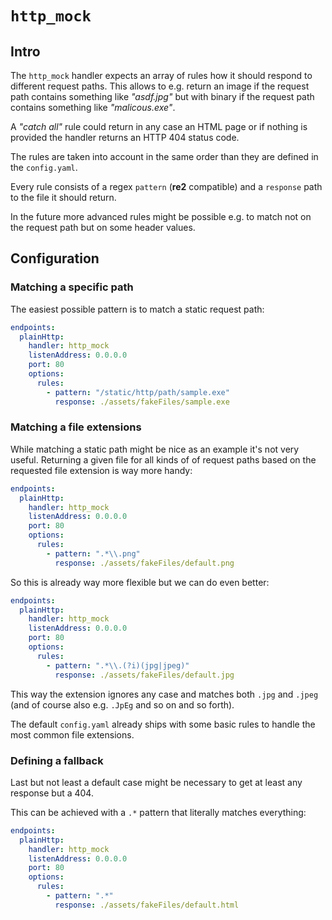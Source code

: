 # `http_mock`

## Intro

The `http_mock` handler expects an array of rules how it should respond to different request paths.
This allows to e.g. return an image if the request path contains something like _"asdf.jpg"_ but with binary if the request path contains something like _"malicous.exe"_.

A _"catch all"_ rule could return in any case an HTML page or if nothing is provided the handler returns an HTTP 404 status code.

The rules are taken into account in the same order than they are defined in the `config.yaml`.

Every rule consists of a regex `pattern` (__re2__ compatible) and a `response` path to the file it should return.

In the future more advanced rules might be possible e.g. to match not on the request path but on some header values.

## Configuration

### Matching a specific path

The easiest possible pattern is to match a static request path:

```yml
endpoints:
  plainHttp:
    handler: http_mock
    listenAddress: 0.0.0.0
    port: 80
    options:
      rules:
        - pattern: "/static/http/path/sample.exe"
          response: ./assets/fakeFiles/sample.exe
```

### Matching a file extensions

While matching a static path might be nice as an example it's not very useful.
Returning a given file for all kinds of of request paths based on the requested file extension is way more handy:

```yml
endpoints:
  plainHttp:
    handler: http_mock
    listenAddress: 0.0.0.0
    port: 80
    options:
      rules:
        - pattern: ".*\\.png"
          response: ./assets/fakeFiles/default.png
```

So this is already way more flexible but we can do even better:

```yml
endpoints:
  plainHttp:
    handler: http_mock
    listenAddress: 0.0.0.0
    port: 80
    options:
      rules:
        - pattern: ".*\\.(?i)(jpg|jpeg)"
          response: ./assets/fakeFiles/default.jpg
```

This way the extension ignores any case and matches both `.jpg` and `.jpeg` (and of course also e.g. `.JpEg` and so on and so forth).

The default `config.yaml` already ships with some basic rules to handle the most common file extensions.

### Defining a fallback

Last but not least a default case might be necessary to get at least any response but a 404.

This can be achieved with a `.*` pattern that literally matches everything:

```yml
endpoints:
  plainHttp:
    handler: http_mock
    listenAddress: 0.0.0.0
    port: 80
    options:
      rules:
        - pattern: ".*"
          response: ./assets/fakeFiles/default.html
```